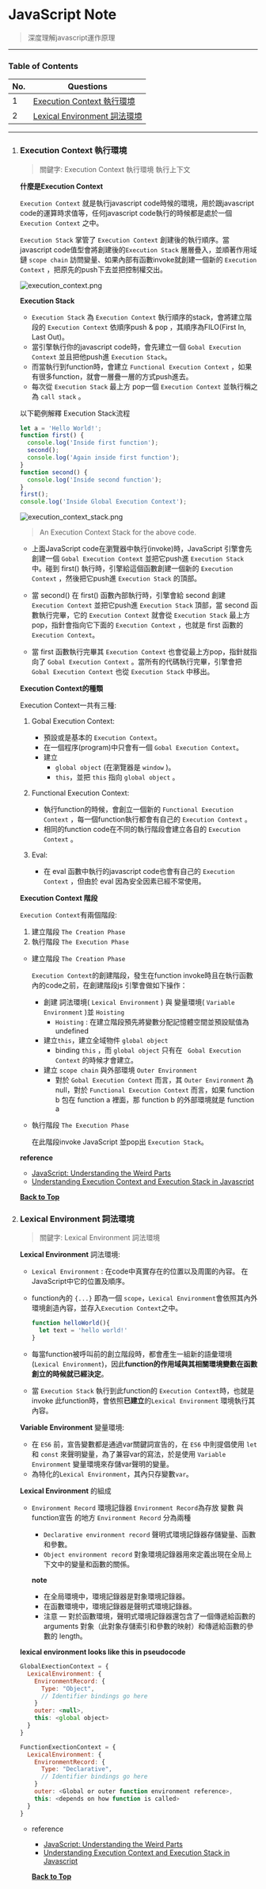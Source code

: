 # JavaScript Note

> 深度理解javascript運作原理



---

### Table of Contents

| No. | Questions |
|---- | ---------
|1  | [Execution Context 執行環境](#Execution-Context-執行環境) |
|2  | [Lexical Environment 詞法環境](#Lexical-Environment-詞法環境) |



------------------------------


1. ### Execution Context 執行環境
   > 關鍵字: Execution Context 執行環境 執行上下文

   **什麼是Execution Context**

      `Execution Context` 就是執行javascript code時候的環境，用於跟javascript code的運算時求值等，任何javascript code執行的時候都是處於一個 `Execution Context` 之中。

      `Execution Stack` 掌管了 `Execution Context` 創建後的執行順序。當javascript code值型會將創建後的`Execution Stack` 層層疊入，並順著作用域鏈 `scope chain` 訪問變量、如果內部有函數invoke就創建一個新的 `Execution Context` ，把原先的push下去並把控制權交出。

   ![execution_context.png](./images/execution_context.png)

   **Execution Stack**

      * `Execution Stack` 為 `Execution Context` 執行順序的stack，會將建立階段的 `Execution Context` 依順序push & pop ，其順序為FILO(First In, Last Out)。
      * 當引擎執行你的javascript code時，會先建立一個 `Gobal Execution Context` 並且把他push進 `Execution Stack`。
      * 而當執行到function時，會建立 `Functional Execution Context` ，如果有很多function，就會一層疊一層的方式push進去。
      * 每次從 `Execution Stack` 最上方 pop一個 `Execution Context` 並執行稱之為 `call stack` 。

      以下範例解釋 Execution Stack流程
      
      ```javascript
      let a = 'Hello World!';
      function first() {
        console.log('Inside first function');
        second();
        console.log('Again inside first function');
      }
      function second() {
        console.log('Inside second function');
      }
      first();
      console.log('Inside Global Execution Context');
      ```


      ![execution_context_stack.png](./images/execution_context_stack.png)
      > An Execution Context Stack for the above code.


      * 上面JavaScript code在瀏覽器中執行(invoke)時，JavaScript 引擎會先創建一個 `Gobal Execution Context` 並把它push進 `Execution Stack` 中。碰到 first() 執行時，引擎給這個函數創建一個新的 `Execution Context` ，然後把它push進 `Execution Stack` 的頂部。


      * 當 second() 在 first() 函數內部執行時，引擎會給 second 創建 `Execution Context` 並把它push進 `Execution Stack` 頂部，當 second 函數執行完畢，它的 `Execution Context` 就會從 `Execution Stack` 最上方pop，指針會指向它下面的 `Execution Context` ，也就是 first 函數的 `Execution Context`。


      * 當 first 函數執行完畢其 `Execution Context` 也會從最上方pop，指針就指向了 `Gobal Execution Context` 。當所有的代碼執行完畢，引擎會把 `Gobal Execution Context` 也從 `Execution Stack` 中移出。


   **Execution Context的種類**
      
      Execution Context一共有三種:
      1. Gobal Execution Context:
          * 預設或是基本的 `Execution Context`。
          * 在一個程序(program)中只會有一個 `Gobal Execution Context`。
          * 建立 
            * `global object` (在瀏覽器是 `window` )。
            * `this`，並把 `this` 指向 `global object` 。
          
      2. Functional Execution Context:
          * 執行function的時候，會創立一個新的 `Functional Execution Context` ，每一個function執行都會有自己的 `Execution Context` 。
          * 相同的function code在不同的執行階段會建立各自的 `Execution Context` 。
      3. Eval:
          * 在 eval 函數中執行的javascript code也會有自己的 `Execution Context` ，但由於 eval 因為安全因素已經不常使用。

      
   **Execution Context 階段**

      `Execution Context`有兩個階段:
      1. 建立階段 `The Creation Phase`
      2. 執行階段 `The Execution Phase`

      * 建立階段 `The Creation Phase`

        `Execution Context`的創建階段，發生在function invoke時且在執行函數內的code之前，在創建階段js 引擎會做如下操作：

        * 創建 詞法環境( `Lexical Environment` ) 與 變量環境( `Variable Environment` )並  `Hoisting`
           * `Hoisting` : 在建立階段預先將變數分配記憶體空間並預設賦值為 undefined 
        * 建立`this`，建立全域物件 `global object`
          * binding `this` ，而 `global object` 只有在 ` Gobal Execution Context` 的時候才會建立。
        * 建立 `scope chain` 與外部環境 `Outer Environment`
          * 對於 `Gobal Execution Context` 而言，其 `Outer Environment` 為null，對於 `Functional Execution Context` 而言，如果 function b 包在 function a 裡面，那 function b 的外部環境就是 function a
       

      * 執行階段 `The Execution Phase`

        在此階段invoke JavaScript 並pop出 `Execution Stack`。


   **reference**
     * [JavaScript: Understanding the Weird Parts](https://www.udemy.com/course/understand-javascript/)
     * [Understanding Execution Context and Execution Stack in Javascript](https://blog.bitsrc.io/understanding-execution-context-and-execution-stack-in-javascript-1c9ea8642dd0)

     **[Back to Top](#table-of-contents)**



2. ### Lexical Environment 詞法環境

   > 關鍵字: Lexical Environment 詞法環境

   **Lexical Environment**  詞法環境:
      * `Lexical Environment` : 在code中真實存在的位置以及周圍的內容。 在JavaScript中它的位置及順序。
      
      * function內的 `{...}` 即為一個 `scope`，`Lexical Environment`會依照其內外環境創造內容，並存入`Execution Context`之中。

        ``` javascript
        function helloWorld(){
          let text = 'hello world!'
        }
        ```
      * 每當function被呼叫前的創立階段時，都會產生一組新的語彙環境 (`Lexical Environment`)，因此**function的作用域與其相關環境變數在函數創立的時候就已經決定**。
      * 當 `Execution Stack` 執行到此function的 `Execution Context`時，也就是invoke 此function時，會依照**已建立**的`Lexical Environment` 環境執行其內容。


   **Variable Environment** 變量環境:
      * 在 `ES6` 前，宣告變數都是通過var關鍵詞宣告的，在 `ES6` 中則提倡使用 `let` 和 `const` 來聲明變量，為了兼容var的寫法，於是使用 `Variable Environment` 變量環境來存儲var聲明的變量。
      * 為特化的`Lexical Environment`，其內只存變數`var`。

   **Lexical Environment** 的組成
      * `Environment Record` 環境記錄器
        `Environment Record`為存放 變數 與 function宣告 的地方
        `Environment Record` 分為兩種
          * `Declarative environment record` 聲明式環境記錄器存儲變量、函數和參數。
          * `Object environment record` 對象環境記錄器用來定義出現在全局上下文中的變量和函數的關係。

        **note**
        * 在全局環境中，環境記錄器是對象環境記錄器。
        * 在函數環境中，環境記錄器是聲明式環境記錄器。
        * 注意 — 對於函數環境，聲明式環境記錄器還包含了一個傳遞給函數的 arguments 對象（此對象存儲索引和參數的映射）和傳遞給函數的參數的 length。 

   **lexical environment looks like this in pseudocode**

      ``` javascript
      GlobalExectionContext = {
        LexicalEnvironment: {
          EnvironmentRecord: {
            Type: "Object",
            // Identifier bindings go here
          }
          outer: <null>,
          this: <global object>
        }
      }
      ```
      
      ``` javascript
      FunctionExectionContext = {
        LexicalEnvironment: {
          EnvironmentRecord: {
            Type: "Declarative",
            // Identifier bindings go here
          }
          outer: <Global or outer function environment reference>,
          this: <depends on how function is called>
        }
      }
      ```

   * reference
     * [JavaScript: Understanding the Weird Parts](https://www.udemy.com/course/understand-javascript/)
     * [Understanding Execution Context and Execution Stack in Javascript](https://blog.bitsrc.io/understanding-execution-context-and-execution-stack-in-javascript-1c9ea8642dd0)

      **[Back to Top](#table-of-contents)**


